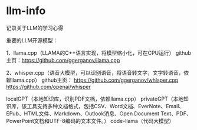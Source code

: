 # llm-info
记录关于LLM的学习心得

重要的LLM开源模型：

1、llama.cpp（LLAMA的C++语言实现，将模型缩小化，可在CPU运行）
github主页：https://github.com/ggerganov/llama.cpp

2、whisper.cpp（语音大模型，可以识别语音，将语音转文字，文字转语音，依赖llama.cpp）
github主页：
https://github.com/ggerganov/whisper.cpp
https://github.com/openai/whisper

localGPT（本地知识库，识别PDF文档，依赖llama.cpp）
privateGPT（本地知识库，该工具支持多种文档格式，包括CSV、Word文档、EverNote、Email、EPub、HTML文件、Markdown、Outlook消息、Open Document Text、PDF、PowerPoint文档和UTF-8编码的文本文件。）
code-llama（代码大模型）
